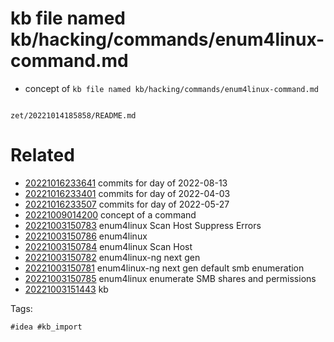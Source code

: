 # kb file named kb/hacking/commands/enum4linux-command.md

- concept of `kb file named kb/hacking/commands/enum4linux-command.md`

```
```

` zet/20221014185858/README.md `

# Related

- [20221016233641](/zet/20221016233641/README.md) commits for day of 2022-08-13
- [20221016233401](/zet/20221016233401/README.md) commits for day of 2022-04-03
- [20221016233507](/zet/20221016233507/README.md) commits for day of 2022-05-27
- [20221009014200](/zet/20221009014200/README.md) concept of a command
- [20221003150783](/zet/20221003150783/README.md) enum4linux Scan Host Suppress Errors
- [20221003150786](/zet/20221003150786/README.md) enum4linux
- [20221003150784](/zet/20221003150784/README.md) enum4linux Scan Host
- [20221003150782](/zet/20221003150782/README.md) enum4linux-ng next gen
- [20221003150781](/zet/20221003150781/README.md) enum4linux-ng next gen default smb enumeration
- [20221003150785](/zet/20221003150785/README.md) enum4linux enumerate SMB shares and permissions
- [20221003151443](/zet/20221003151443/README.md) kb

Tags:

    #idea #kb_import

